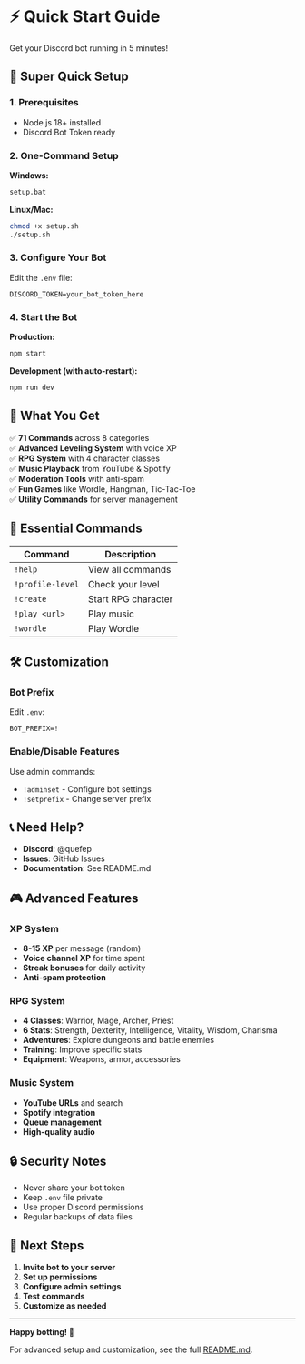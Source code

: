 # ⚡ Quick Start Guide

Get your Discord bot running in 5 minutes!

## 🚀 Super Quick Setup

### 1. Prerequisites
- Node.js 18+ installed
- Discord Bot Token ready

### 2. One-Command Setup

**Windows:**
```bash
setup.bat
```

**Linux/Mac:**
```bash
chmod +x setup.sh
./setup.sh
```

### 3. Configure Your Bot

Edit the `.env` file:
```env
DISCORD_TOKEN=your_bot_token_here
```

### 4. Start the Bot

**Production:**
```bash
npm start
```

**Development (with auto-restart):**
```bash
npm run dev
```

## 🎯 What You Get

✅ **71 Commands** across 8 categories  
✅ **Advanced Leveling System** with voice XP  
✅ **RPG System** with 4 character classes  
✅ **Music Playback** from YouTube & Spotify  
✅ **Moderation Tools** with anti-spam  
✅ **Fun Games** like Wordle, Hangman, Tic-Tac-Toe  
✅ **Utility Commands** for server management  

## 🔧 Essential Commands

| Command | Description |
|---------|-------------|
| `!help` | View all commands |
| `!profile-level` | Check your level |
| `!create` | Start RPG character |
| `!play <url>` | Play music |
| `!wordle` | Play Wordle |

## 🛠️ Customization

### Bot Prefix
Edit `.env`:
```env
BOT_PREFIX=!
```

### Enable/Disable Features
Use admin commands:
- `!adminset` - Configure bot settings
- `!setprefix` - Change server prefix

## 📞 Need Help?

- **Discord**: @quefep
- **Issues**: GitHub Issues
- **Documentation**: See README.md

## 🎮 Advanced Features

### XP System
- **8-15 XP** per message (random)
- **Voice channel XP** for time spent
- **Streak bonuses** for daily activity
- **Anti-spam protection**

### RPG System
- **4 Classes**: Warrior, Mage, Archer, Priest
- **6 Stats**: Strength, Dexterity, Intelligence, Vitality, Wisdom, Charisma
- **Adventures**: Explore dungeons and battle enemies
- **Training**: Improve specific stats
- **Equipment**: Weapons, armor, accessories

### Music System
- **YouTube URLs** and search
- **Spotify integration**
- **Queue management**
- **High-quality audio**

## 🔒 Security Notes

- Never share your bot token
- Keep `.env` file private
- Use proper Discord permissions
- Regular backups of data files

## 🚀 Next Steps

1. **Invite bot to your server**
2. **Set up permissions**
3. **Configure admin settings**
4. **Test commands**
5. **Customize as needed**

---

**Happy botting! 🎉**

For advanced setup and customization, see the full [README.md](README.md). 